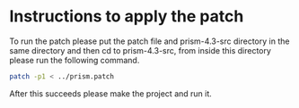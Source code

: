# Instructions to apply the patch

To run the patch please put the patch file and prism-4.3-src directory in the same directory and then cd to prism-4.3-src, from inside this directory please run the following command.

```bash
patch -p1 < ../prism.patch

```
After this succeeds please make the project and run it.